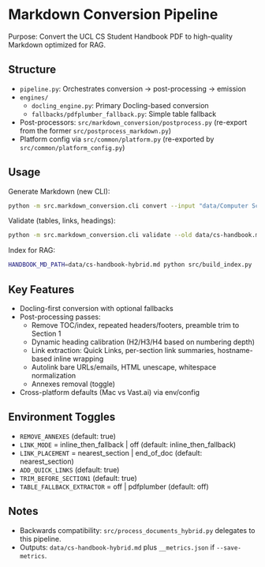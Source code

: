 # Markdown Conversion Pipeline

Purpose: Convert the UCL CS Student Handbook PDF to high-quality Markdown optimized for RAG.

## Structure

- `pipeline.py`: Orchestrates conversion → post-processing → emission
- `engines/`
  - `docling_engine.py`: Primary Docling-based conversion
  - `fallbacks/pdfplumber_fallback.py`: Simple table fallback
- Post-processors: `src/markdown_conversion/postprocess.py` (re-export from the former `src/postprocess_markdown.py`)
- Platform config via `src/common/platform.py` (re-exported by `src/common/platform_config.py`)

## Usage

Generate Markdown (new CLI):

```bash
python -m src.markdown_conversion.cli convert --input "data/Computer Science Student Handbook 2024-25.pdf" --output data/cs-handbook-hybrid.md --save-metrics
```

Validate (tables, links, headings):

```bash
python -m src.markdown_conversion.cli validate --old data/cs-handbook.md --new data/cs-handbook-hybrid.md --out results/table_validation_hybrid.json
```

Index for RAG:

```bash
HANDBOOK_MD_PATH=data/cs-handbook-hybrid.md python src/build_index.py
```

## Key Features

- Docling-first conversion with optional fallbacks
- Post-processing passes:
  - Remove TOC/index, repeated headers/footers, preamble trim to Section 1
  - Dynamic heading calibration (H2/H3/H4 based on numbering depth)
  - Link extraction: Quick Links, per-section link summaries, hostname-based inline wrapping
  - Autolink bare URLs/emails, HTML unescape, whitespace normalization
  - Annexes removal (toggle)
- Cross-platform defaults (Mac vs Vast.ai) via env/config

## Environment Toggles

- `REMOVE_ANNEXES` (default: true)
- `LINK_MODE` = inline_then_fallback | off (default: inline_then_fallback)
- `LINK_PLACEMENT` = nearest_section | end_of_doc (default: nearest_section)
- `ADD_QUICK_LINKS` (default: true)
- `TRIM_BEFORE_SECTION1` (default: true)
- `TABLE_FALLBACK_EXTRACTOR` = off | pdfplumber (default: off)

## Notes

- Backwards compatibility: `src/process_documents_hybrid.py` delegates to this pipeline.
- Outputs: `data/cs-handbook-hybrid.md` plus `__metrics.json` if `--save-metrics`.
